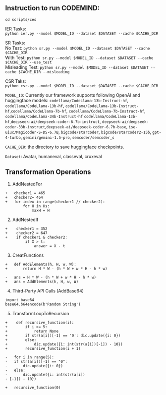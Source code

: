 ## Instruction to run CODEMIND:
```cd scripts/ces```

IER Tasks:  
```python ier.py --model $MODEL_ID --dataset $DATASET --cache $CACHE_DIR```

SR Tasks:  
No Test:
```python sr.py --model $MODEL_ID --dataset $DATASET --cache $CACHE_DIR```  
With Test:
```python sr.py --model $MODEL_ID --dataset $DATASET --cache $CACHE_DIR --use_test```  
Misleading Test:
```python sr.py --model $MODEL_ID --dataset $DATASET --cache $CACHE_DIR --misleading```

CSR Taks:  
```python csr.py --model $MODEL_ID --dataset $DATASET --cache $CACHE_DIR```

```MODEL_ID```: Currently our framework supports following OpenAI and huggingface models:  ```codellama/CodeLlama-13b-Instruct-hf```, ```codellama/CodeLlama-13b-hf```,  ```codellama/CodeLlama-13b-Instruct-hf```,```codellama/CodeLlama-7b-hf```,  ```codellama/CodeLlama-7b-Instruct-hf```, ```codellama/CodeLlama-34b-Instruct-hf``` ```codellama/CodeLlama-13b-hf```,```deepseek-ai/deepseek-coder-6.7b-instruct```, ```deepseek-ai/deepseek-coder-33b-instruct```,```deepseek-ai/deepseek-coder-6.7b-base```, ```ise-uiuc/Magicoder-S-DS-6.7B```, ```bigcode/starcoder```, ```bigcode/starcoder2-15b```, ```gpt-4-turbo```,
```gemini/gemini-1.5-pro```, ```semcoder/semcoder_s```

```CACHE_DIR```: the directory to save huggingface checkpoints.

```Dataset```: Avatar, humaneval, classeval, cruxeval

## Transformation Operations

1. AddNestedFor
```
+   checker1 = 465
+   checker2= 464
+   for index in range(checker1 // checker2):
        for H in Hs:
            maxH = H
```
2. AddNestedIf
```
+    checker1 = 352
+    checker2 = 647
+    if checker1 & checker2:
         if X > t:
             answer = X - t
```
3. CreatFunctions
```
+   def AddElements(h, H, w, W):
+       return H * W - (h * W + w * H - h * w)

-   ans = H * W - (h * W + w * H - h * w)
+   ans = AddElements(h, H, w, W)
```

4. Third-Party API Calls (AddBase64)
```
import base64
base64.b64encode(b'Random String')
```

5. TransformLoopToRecursion
```
+    def recursive_function(i):
+        if i >= 5:
+            return None
+        if str(a[i])[-1] == '0': dic.update({i: 0})
+        else:
+            dic.update({i: int(str(a[i])[-1]) - 10})
+        recursive_function(i + 1)

-   for i in range(5):
-   if str(a[i])[-1] == "0":
-       dic.update({i: 0})
-   else:
-       dic.update({i: int(str(a[i])
- [-1]) - 10})

+   recursive_function(0)
```


